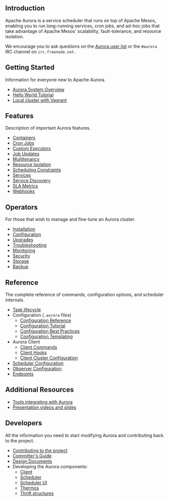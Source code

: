 ## Introduction

Apache Aurora is a service scheduler that runs on top of Apache Mesos, enabling you to run
long-running services, cron jobs, and ad-hoc jobs that take advantage of Apache Mesos' scalability,
fault-tolerance, and resource isolation.

We encourage you to ask questions on the [Aurora user list](http://aurora.apache.org/community/) or
the `#aurora` IRC channel on `irc.freenode.net`.


## Getting Started
Information for everyone new to Apache Aurora.

 * [Aurora System Overview](getting-started/overview.md)
 * [Hello World Tutorial](getting-started/tutorial.md)
 * [Local cluster with Vagrant](getting-started/vagrant.md)

## Features
Description of important Aurora features.

 * [Containers](features/containers.md)
 * [Cron Jobs](features/cron-jobs.md)
 * [Custom Executors](features/custom-executors.md)
 * [Job Updates](features/job-updates.md)
 * [Multitenancy](features/multitenancy.md)
 * [Resource Isolation](features/resource-isolation.md)
 * [Scheduling Constraints](features/constraints.md)
 * [Services](features/services.md)
 * [Service Discovery](features/service-discovery.md)
 * [SLA Metrics](features/sla-metrics.md)
 * [Webhooks](features/webhooks.md)

## Operators
For those that wish to manage and fine-tune an Aurora cluster.

 * [Installation](operations/installation.md)
 * [Configuration](operations/configuration.md)
 * [Upgrades](operations/upgrades.md)
 * [Troubleshooting](operations/troubleshooting.md)
 * [Monitoring](operations/monitoring.md)
 * [Security](operations/security.md)
 * [Storage](operations/storage.md)
 * [Backup](operations/backup-restore.md)

## Reference
The complete reference of commands, configuration options, and scheduler internals.

 * [Task lifecycle](reference/task-lifecycle.md)
 * Configuration (`.aurora` files)
    - [Configuration Reference](reference/configuration.md)
    - [Configuration Tutorial](reference/configuration-tutorial.md)
    - [Configuration Best Practices](reference/configuration-best-practices.md)
    - [Configuration Templating](reference/configuration-templating.md)
 * Aurora Client
    - [Client Commands](reference/client-commands.md)
    - [Client Hooks](reference/client-hooks.md)
    - [Client Cluster Configuration](reference/client-cluster-configuration.md)
 * [Scheduler Configuration](reference/scheduler-configuration.md)
 * [Observer Configuration](reference/observer-configuration.md)
 * [Endpoints](reference/scheduler-endpoints.md)

## Additional Resources
 * [Tools integrating with Aurora](additional-resources/tools.md)
 * [Presentation videos and slides](additional-resources/presentations.md)

## Developers
All the information you need to start modifying Aurora and contributing back to the project.

 * [Contributing to the project](../CONTRIBUTING.md)
 * [Committer's Guide](development/committers-guide.md)
 * [Design Documents](development/design-documents.md)
 * Developing the Aurora components:
     - [Client](development/client.md)
     - [Scheduler](development/scheduler.md)
     - [Scheduler UI](development/ui.md)
     - [Thermos](development/thermos.md)
     - [Thrift structures](development/thrift.md)


